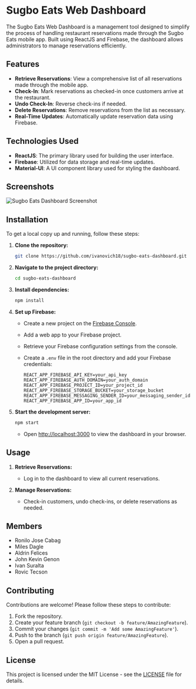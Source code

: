 # Sugbo Eats Web Dashboard

The Sugbo Eats Web Dashboard is a management tool designed to simplify the process of handling restaurant reservations made through the Sugbo Eats mobile app. Built using ReactJS and Firebase, the dashboard allows administrators to manage reservations efficiently.

## Features

- **Retrieve Reservations**: View a comprehensive list of all reservations made through the mobile app.
- **Check-In**: Mark reservations as checked-in once customers arrive at the restaurant.
- **Undo Check-In**: Reverse check-ins if needed.
- **Delete Reservations**: Remove reservations from the list as necessary.
- **Real-Time Updates**: Automatically update reservation data using Firebase.

## Technologies Used

- **ReactJS**: The primary library used for building the user interface.
- **Firebase**: Utilized for data storage and real-time updates.
- **Material-UI**: A UI component library used for styling the dashboard.

## Screenshots

![Sugbo Eats Dashboard Screenshot](https://github.com/ivanovich18/sugbo-eats-dashboard/assets/88656474/43529fe0-983d-4f75-a0b0-fc91647cd582)

## Installation

To get a local copy up and running, follow these steps:

1. **Clone the repository:**

    ```bash
    git clone https://github.com/ivanovich18/sugbo-eats-dashboard.git
    ```

2. **Navigate to the project directory:**

    ```bash
    cd sugbo-eats-dashboard
    ```

3. **Install dependencies:**

    ```bash
    npm install
    ```

4. **Set up Firebase:**

   - Create a new project on the [Firebase Console](https://console.firebase.google.com/).
   - Add a web app to your Firebase project.
   - Retrieve your Firebase configuration settings from the console.
   - Create a `.env` file in the root directory and add your Firebase credentials:

     ```env
     REACT_APP_FIREBASE_API_KEY=your_api_key
     REACT_APP_FIREBASE_AUTH_DOMAIN=your_auth_domain
     REACT_APP_FIREBASE_PROJECT_ID=your_project_id
     REACT_APP_FIREBASE_STORAGE_BUCKET=your_storage_bucket
     REACT_APP_FIREBASE_MESSAGING_SENDER_ID=your_messaging_sender_id
     REACT_APP_FIREBASE_APP_ID=your_app_id
     ```

5. **Start the development server:**

    ```bash
    npm start
    ```

   - Open [http://localhost:3000](http://localhost:3000) to view the dashboard in your browser.

## Usage

1. **Retrieve Reservations:**

   - Log in to the dashboard to view all current reservations.

2. **Manage Reservations:**

   - Check-in customers, undo check-ins, or delete reservations as needed.

## Members

- Ronilo Jose Cabag
- Miles Dagle
- Aldrin Felices
- John Kevin Genon
- Ivan Suralta
- Rovic Tecson

## Contributing

Contributions are welcome! Please follow these steps to contribute:

1. Fork the repository.
2. Create your feature branch (`git checkout -b feature/AmazingFeature`).
3. Commit your changes (`git commit -m 'Add some AmazingFeature'`).
4. Push to the branch (`git push origin feature/AmazingFeature`).
5. Open a pull request.

## License

This project is licensed under the MIT License - see the [LICENSE](LICENSE) file for details.
